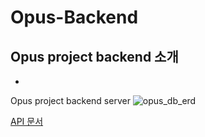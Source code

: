 # Opus-Backend

## Opus project backend 소개
-  


Opus project backend server
![opus_db_erd](https://github.com/sisyphusj/Opus-server/assets/83945228/13897e95-55c0-4181-a143-2a6d2d43b95d)

[API 문서](/src/main/resources/static/api-docs/index.md)
